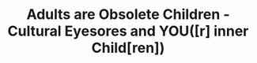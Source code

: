 ---
layout: interior
title: Adults are Obsolete Children - Cultural Eyesores and YOU([r] inner Child[ren])
speaker: Turquoise Thomas
permalink: turquoise-thomas
image: img/20160607/turquoise_thomas.jpg
event: 20160607
video: 
favorite: Wichita is culturally where East meets West, and where North meets South. There's an amazingly rich history here! -- Wichita is a 'big city' with a 'small town' heart.
about: Turquoise is a 26-year-old freelance journalist, program manager at the Wichita Women’s Initiative Network, and a junior at Wichita State University. Upon graduating she plans to attend a joint Juris Doctor/Masters of Social Work Program at K.U.  A California native, with a background in youth development and law enforcement, her current work focuses primarily on women, masculinities and community cultivation. Turquoise is an avid public educator and presents regularly as the founder of the SHERO Coalition.
twitter: Anthroisms
facebook: SheroCoalition
instagram: 
linkedin: 
website: anthroisms.tumblr.com
email: 
telephone: 
---